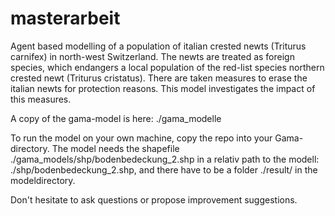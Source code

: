 # masterarbeit
Agent based modelling of a population of italian crested newts (Triturus carnifex) in north-west Switzerland.
The newts are treated as foreign species, which endangers a local population of the red-list species northern crested newt (Triturus cristatus).
There are taken measures to erase the italian newts for protection reasons.
This model investigates the impact of this measures.

A copy of the gama-model is here: ./gama_modelle

To run the model on your own machine, copy the repo into your Gama- directory.
The model needs the shapefile ./gama_models/shp/bodenbedeckung_2.shp in a relativ path to the modell: ./shp/bodenbedeckung_2.shp, and there have to be a folder ./result/ in the modeldirectory.

Don't hesitate to ask questions or propose improvement suggestions.

